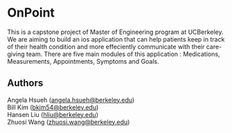 # OnPoint
This is a capstone project of Master of Engineering program at UCBerkeley. We are aiming to build an ios application that can help patients keep in track of their health condition and more effeciently communicate with their care-giving team. There are five main modules of this application : Medications, Measurements, Appointments, Symptoms and Goals.

## Authors
Angela Hsueh ([angela.hsueh@berkeley.edu](mailto:angela.hsueh@berkeley.edu))  
Bill Kim ([bkim54@berkeley.edu](mailto:bkim54@berkeley.edu))    
Hansen Liu ([hliu@berkeley.edu](mailto:hliu@berkeley.edu))    
Zhuosi Wang ([zhuosi.wang@berkeley.edu](mailto:zhuosi.wang@berkeley.edu))
    

